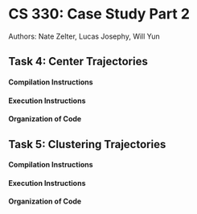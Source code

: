 # CS 330: Case Study Part 2

Authors: Nate Zelter, Lucas Josephy, Will Yun 

## Task 4: Center Trajectories

#### Compilation Instructions

#### Execution Instructions 

#### Organization of Code

## Task 5: Clustering Trajectories

#### Compilation Instructions

#### Execution Instructions 

#### Organization of Code
